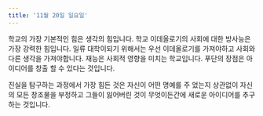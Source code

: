 ```yaml
---
title: '11월 20일 일요일'
---
```

학교의 가장 기본적인 힘은 생각의 힘입니다. 학교 이데올로기의 사회에 대한 방사능은 가장 강력한 힘입니다. 일류 대학이되기 위해서는 우선 이데올로기를 가져야하고 사회와 다른 생각을 가져야합니다. 재능은 사회적 영향을 미치는 학교입니다. 푸단의 장점은 아이디어를 창출 할 수 있다는 것입니다.

진실을 탐구하는 과정에서 가장 힘든 것은 자신이 어떤 명예를 주 었는지 상관없이 자신의 모든 창조물을 부정하고 그들이 잃어버린 것이 무엇이든간에 새로운 아이디어를 추구하는 것입니다.

